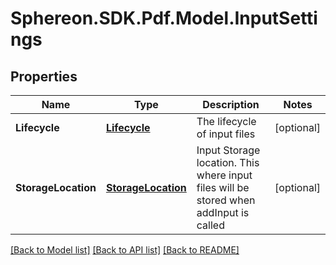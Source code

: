 # Sphereon.SDK.Pdf.Model.InputSettings
## Properties

Name | Type | Description | Notes
------------ | ------------- | ------------- | -------------
**Lifecycle** | [**Lifecycle**](Lifecycle.md) | The lifecycle of input files | [optional] 
**StorageLocation** | [**StorageLocation**](StorageLocation.md) | Input Storage location. This where input files will be stored when addInput is called | [optional] 

[[Back to Model list]](../README.md#documentation-for-models) [[Back to API list]](../README.md#documentation-for-api-endpoints) [[Back to README]](../README.md)

